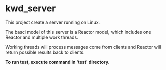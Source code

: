 # kwd_server
This project create a server running on Linux.

The basci model of this server is a Reactor model, which includes one Reactor
and multiple work threads.

Working threads will process messages come from clients and Reactor will return 
possible results back to clients.

**To run test, execute <make> command in 'test' directory.**
